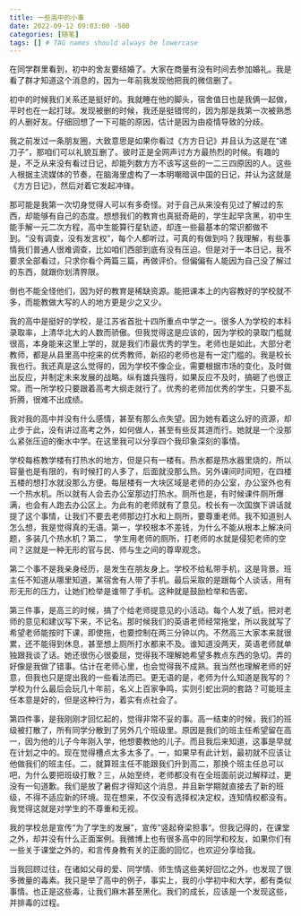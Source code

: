 ```yaml
---
title: 一些高中的小事
date: 2022-09-12 09:03:00 -500
categories: [随笔]
tags: [] # TAG names should always be lowercase
---
```


在同学群里看到，初中的舍友要结婚了。大家在商量有没有时间去参加婚礼。我是看了群才知道这个消息的，因为一年前我发现他把我的微信删了。



初中的时候我们关系还是挺好的。我就睡在他的脚头，宿舍值日也是我俩一起做，平时也在一起打球。发现被删的时候，我还是挺错愕的，因为那是我第一次被熟悉的人删好友。仔细回想了一下可能的原因，估计是因为由疫情导致的分歧。



我之前发过一条朋友圈，大致意思是如果你看过《方方日记》并且认为这是在“递刀子”，那咱们可以礼貌互删了。彼时正是全网声讨方方最热烈的时候。有趣的是，不乏从来没有看过日记，却能列数方方不该写这些的一二三四原因的人。这些人根据主流媒体的节奏，在脑海里虚构了一本明嘲暗讽中国的日记，并认为这就是《方方日记》，然后对着它发起冲锋。



那可能是我第一次切身觉得人可以有多奇怪。对于自己从来没有见过了解过的东西，却能够有自己的态度。想想我们的教育也真挺奇葩的，学生起早贪黑，初中生能手解一元二次方程，高中生能算行星轨迹，却连一些最基本的常识都做不到。“没有调查，没有发言权”，每个人都听过，可真的有做到吗？我理解，有些事情我们普通人很难调查，比如咱们西部到底有没有压迫。但是对于一本日记，我不要求全部看过，只求你看个两篇三篇，再做评价。但偏偏有人能因为自己没了解过的东西，就跟你划清界限。



倒也不能全怪他们，因为好的教育是稀缺资源。能把课本上的内容教好的学校就不多，而能教做大写的人的地方更是少之又少。



我的高中是挺好的学校，是江苏省首批十四所重点中学之一。很多人为学校的本科录取率，上清华北大的人数而骄傲。但我觉得这是应该的，因为学校的录取门槛就很高，本身能来这里上学的，就是我们市最优秀的学生。老师也是如此，大部分老教师，都是从县里高中挖来的优秀教师，新招的老师也是有一定门槛的。我是校长我也行。我还真是这么觉得的，因为学校不像企业，需要根据市场的变化，及时做出反应，并制定未来发展的战略。纵有雄兵强将，如果反应不及时，搞砸了也很正常。而一所学校只要跟着高考大纲走就行了。优秀的老师加优秀的学生，只要不乱折腾，很难不出成绩。



我对我的高中并没有什么感情，甚至有那么点失望。因为她有着这么好的资源，却止步于此，没有讲过高考之外，如何做人，甚至有些反其道而行。她就是一个没那么紧张压迫的衡水中学。在这里我可以分享四个我印象深刻的事情。



学校每栋教学楼有打热水的地方，但是只有一楼有。热水都是热水器里烧的，所以容量也是有限的，有时候打的人多了，后面就没那么热。另外课间时间短，在四楼五楼的想打水就没那么方便。每层楼有一大块区域是老师的办公室，办公室外也有一个热水机。所以就有人会去办公室那边打热水。厕所也是，有时候课件厕所爆满，也会有人跑去办公区上。为此有的老师就有了意见。校长有一次国旗下讲话就提了这个事情，让我们不要去老师那边打水和上厕所，要尊重老师。我不知道别人怎么想，我是觉得真的无语。第一，学校根本不差钱，为什么不能从根本上解决问题，多装几个热水机？第二， 学生用老师的厕所，打老师的水就是侵犯老师的空间？这就是一种无形的官与民、师与生之间的尊卑观念。



第二个事不是我亲身经历，是发生在朋友身上。学校不给私带手机，这是背景。班主任不知道从哪里知道，某宿舍有人带了手机。最后采取的是跟每个人谈话，用有形无形的压力，让她们检举是谁带了手机。这种就是鼓励检举和告密。



第三件事，是高三的时候，搞了个给老师提意见的小活动。每个人发了纸，把对老师的意见和建议写下来，不记名。那时候我们的英语老师经常拖堂，所以我就写了希望老师能按时下课，即使拖，也要控制在两三分钟以内。不然高三大家本来就很累，还不能得到休息，甚至想上厕所打水都来不及。谁知道没两天，英语老师就单独跟我谈了话。她还很伤心很委屈，觉得我不理解她希望多教点东西的急切。弄的好像是我做了错事。估计在老师心里，也会觉得我不成熟。我当然也理解老师的好意，但我也只是提出我的一些看法而已。更无语的是，老师为什么知道是我写的？学校为什么最后会玩几十年前，名义上百家争鸣，实则引蛇出洞的套路？可能班主任本意是好的，但是这种行为，着实有点社会了。



第四件事，是我刚刚才回忆起的，觉得非常不妥的事。高一结束的时候，我们的班级被打散了，所有同学分散到了另外几个班级里。原因是我们的班主任希望留在高一，因为他的儿子今年刚入学，他想要教他的儿子。而且我后来知道，这事是早就在计划之中的。现在觉得槽点太多太多了。一，如果早有此计划，最初就不应该让他做我们的班主任。二，就算班主任不能跟我们升到高二，那换个班主任总可以吧，为什么要把班级打散？三，从始至终，老师都没有在全班面前说过解释过，更没有一句道歉。我们是放了暑假才得知这个消息，并且新学期就直接去了新的班级，不得不适应新的环境。现在想来，不仅没有选择权决定权，连知情权都没有。我觉得这就是对学生的不尊重和无视。



我的学校总是宣传“为了学生的发展”，宣传”竖起脊梁担事“。但我记得的，在课堂之外，却并没有什么正面案例。我微博上也有很多高中的同学和校友，如果你们有一些关于课堂之外的，和言传身教有关的正面的回忆，也欢迎分享给我。



当我回顾过往，在诸如父母的爱、同学情、师生情这些美好回忆之外，也发现了很多微量的毒素。我只是举了高中的例子，事实上，我的小学初中和大学，都有类似事情。也正是这些毒，让我们麻木甚至黑化。我们的成长，应该是一个发现这些，并排毒的过程。